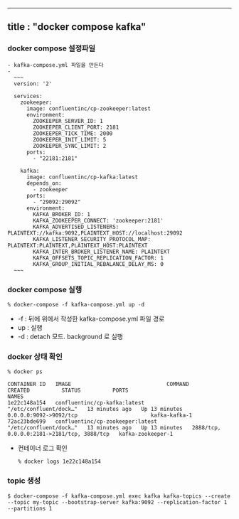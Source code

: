 
---
title : "docker compose kafka"
---

### docker compose 설정파일
    - kafka-compose.yml 파일을 만든다
    - 
      ~~~
      version: '2'
      
      services:
        zookeeper:
          image: confluentinc/cp-zookeeper:latest
          environment:
            ZOOKEEPER_SERVER_ID: 1
            ZOOKEEPER_CLIENT_PORT: 2181
            ZOOKEEPER_TICK_TIME: 2000
            ZOOKEEPER_INIT_LIMIT: 5
            ZOOKEEPER_SYNC_LIMIT: 2
          ports:
            - "22181:2181"
      
        kafka:
          image: confluentinc/cp-kafka:latest
          depends_on:
            - zookeeper
          ports:
            - "29092:29092"
          environment:
            KAFKA_BROKER_ID: 1
            KAFKA_ZOOKEEPER_CONNECT: 'zookeeper:2181'
            KAFKA_ADVERTISED_LISTENERS: PLAINTEXT://kafka:9092,PLAINTEXT_HOST://localhost:29092
            KAFKA_LISTENER_SECURITY_PROTOCOL_MAP: PLAINTEXT:PLAINTEXT,PLAINTEXT_HOST:PLAINTEXT
            KAFKA_INTER_BROKER_LISTENER_NAME: PLAINTEXT
            KAFKA_OFFSETS_TOPIC_REPLICATION_FACTOR: 1
            KAFKA_GROUP_INITIAL_REBALANCE_DELAY_MS: 0
      ~~~

### docker compose 실행
  ~~~
  % docker-compose -f kafka-compose.yml up -d
  ~~~
  - -f : 뒤에 위에서 작성한 kafka-compose.yml 파일 경로
  - up : 실행
  - -d : detach 모드. background 로 실행
 
 
### docker 상태 확인
  ~~~
  % docker ps

  CONTAINER ID   IMAGE                              COMMAND                   CREATED          STATUS          PORTS                                        NAMES
  1e22c148a154   confluentinc/cp-kafka:latest       "/etc/confluent/dock…"   13 minutes ago   Up 13 minutes   0.0.0.0:9092->9092/tcp                       kafka-kafka-1
  72ac23bde699   confluentinc/cp-zookeeper:latest   "/etc/confluent/dock…"   13 minutes ago   Up 13 minutes   2888/tcp, 0.0.0.0:2181->2181/tcp, 3888/tcp   kafka-zookeeper-1
  ~~~
  
  - 컨테이너 로그 확인
    ~~~
    % docker logs 1e22c148a154
    ~~~

### topic 생성
  ~~~
  $ docker-compose -f kafka-compose.yml exec kafka kafka-topics --create --topic my-topic --bootstrap-server kafka:9092 --replication-factor 1 --partitions 1
  ~~~

